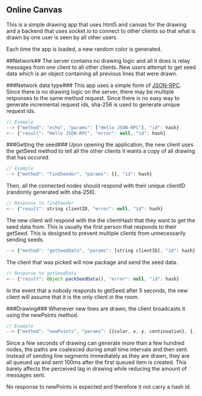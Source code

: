 Online Canvas
-------------
This is a simple drawing app that uses html5 and canvas for the drawing and a
backend that uses socket.io to connect to other clients so that what is drawn
by one user is seen by all other users.

Each time the app is loaded, a new random color is generated.

##Network##
The server contains no drawing logic and all it does is relay messages from one
client to all other clients. New users attempt to get seed data which is an object
containing all previous lines that were drawn.

###Network data type###
This app uses a simple form of [JSON-RPC](http://en.wikipedia.org/wiki/JSON-RPC).
Since there is no drawing logic on the server, there may be multiple responses to the
same method request. Since there is no easy way to generate incremental request
ids, sha-256 is used to generate unique request ids.

```javascript
// Example
--> {"method": "echo", "params": ["Hello JSON-RPC"], "id": hash}
<-- {"result": "Hello JSON-RPC", "error": null, "id": hash}
```

###Getting the seed###
Upon opening the application, the new client uses the getSeed method to tell all
the other clients it wants a copy of all drawing that has occured.

```javascript
// Example
--> {"method": "findSeeder", "params": [], "id": hash}
```

Then, all the connected nodes should respond with their unique clientID (randomly
generated with sha-256).
```javascript
// Response to findSeeder
<-- {"result": string clientID, "error": null, "id": hash}
```

The new client will respond with the the clientHash that they want to get the
seed data from. This is usually the first person that responds to their getSeed.
This is designed to prevent multiple clients from unnecessarily sending seeds.
```javascript
--> {"method": "getSeedData", "params": [string clientID], "id": hash}
```

The client that was picked will now package and send the seed data.
```javascript
// Response to getSeedData
<-- {"result": Object packSeedData(), "error": null, "id": hash}
```

In the event that a nobody responds to getSeed after 5 seconds, the new client
will assume that it is the only client in the room.

###Drawing###
Whenever new lines are drawn, the client broadcasts it using the newPoints method.

```javascript
// Example
--> {"method": "newPoints", "params": [{color, x, y, continuation}, {...}, {...}], "id": hash}
```
Since a few seconds of drawing can generate more than a few hundred nodes, the
paths are coalesced during small time intervals and then sent. Instead of sending line segments
immediately as they are drawn, they are all queued up and sent 100ms after
the first queued item is created. This barely affects the perceived lag in drawing
while reducing the amount of messages sent.

No response to newPoints is expected and therefore it not carry a hash id.